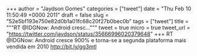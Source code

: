
+++
author = "Jaydson Gomes"
categories = ["tweet"]
date = "Thu Feb 10 11:50:49 +0000 2011"
draft = false
slug = "52e5bf193e750e82d0b1a01fc68c20f27b0bec0b"
tags = ["tweet"]
title = """RT @IDGNow: Android cresc..."""
tweet = true
micro = true
tweet_url = "https://twitter.com/jaydson/status/35666996020379648"
+++
RT @IDGNow: Android cresce 900% e torna-se a segunda plataforma mais vendida em 2010 http://bit.ly/gg3mtl
